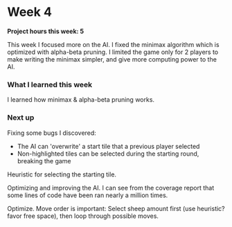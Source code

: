 # Week 4

**Project hours this week: 5**

This week I focused more on the AI. I fixed the minimax algorithm which is optimized with alpha-beta pruning.
I limited the game only for 2 players to make writing the minimax simpler, and give more computing power to the AI.

### What I learned this week

I learned how minimax & alpha-beta pruning works.

### Next up

Fixing some bugs I discovered:

- The AI can 'overwrite' a start tile that a previous player selected
- Non-highlighted tiles can be selected during the starting round, breaking the game

Heuristic for selecting the starting tile.

Optimizing and improving the AI. I can see from the coverage report that some lines of code have been ran nearly a million times.

Optimize.
Move order is important: Select sheep amount first (use heuristic? favor free space), then loop through possible moves.
